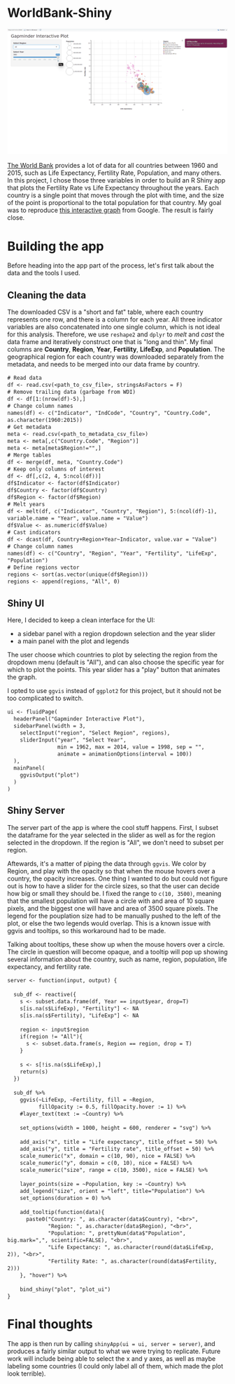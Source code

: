 # WorldBank-Shiny
![gif](static/worldbank-shiny.gif)

[The World Bank](http://databank.worldbank.org/data/reports.aspx?source=2&series=SP.POP.1564.TO.ZS&country=) provides a lot of data for all countries between 1960 and 2015, such as Life Expectancy, Fertility Rate, Population, and many others. In this project, I chose those three variables in order to build an R Shiny app that plots the Fertility Rate vs Life Expectancy throughout the years. Each country is a single point that moves through the plot with time, and the size of the point is proportional to the total population for that country. My goal was to reproduce [this interactive graph](https://www.google.com/publicdata/explore?ds=d5bncppjof8f9_&ctype=b&strail=false&nselm=s&met_x=sp_dyn_le00_in&scale_x=lin&ind_x=false&met_y=sp_dyn_tfrt_in&scale_y=lin&ind_y=false&met_s=sp_pop_totl&scale_s=lin&ind_s=false&dimp_c=country:region&ifdim=country&iconSize=0.5&uniSize=0.035) from Google. The result is fairly close.

# Building the app
Before heading into the app part of the process, let's first talk about the data and the tools I used.

## Cleaning the data
The downloaded CSV is a "short and fat" table, where each country represents one row, and there is a column for each year. All three indicator variables are also concatenated into one single column, which is not ideal for this analysis. Therefore, we use `reshape2` and `dplyr` to _melt_ and _cast_ the data frame and iteratively construct one that is "long and thin". My final columns are **Country**, **Region**, **Year**, **Fertility**, **LifeExp**, and **Population**. The geographical region for each country was downloaded separately from the metadata, and needs to be merged into our data frame by country.

```
# Read data
df <- read.csv(<path_to_csv_file>, stringsAsFactors = F)
# Remove trailing data (garbage from WDI)
df <- df[1:(nrow(df)-5),]
# Change column names
names(df) <- c("Indicator", "IndCode", "Country", "Country.Code", as.character(1960:2015))
# Get metadata
meta <- read.csv(<path_to_metadata_csv_file>)
meta <- meta[,c("Country.Code", "Region")]
meta <- meta[meta$Region!="",]
# Merge tables
df <- merge(df, meta, "Country.Code")
# Keep only columns of interest
df <- df[,c(2, 4, 5:ncol(df))]
df$Indicator <- factor(df$Indicator)
df$Country <- factor(df$Country)
df$Region <- factor(df$Region)
# Melt years
df <- melt(df, c("Indicator", "Country", "Region"), 5:(ncol(df)-1), variable.name = "Year", value.name = "Value")
df$Value <- as.numeric(df$Value)
# Cast indicators
df <- dcast(df, Country+Region+Year~Indicator, value.var = "Value")
# Change column names
names(df) <- c("Country", "Region", "Year", "Fertility", "LifeExp", "Population")
# Define regions vector
regions <- sort(as.vector(unique(df$Region)))
regions <- append(regions, "All", 0)
```

## Shiny UI
Here, I decided to keep a clean interface for the UI:
- a sidebar panel with a region dropdown selection and the year slider
- a main panel with the plot and legends

The user choose which countries to plot by selecting the region from the dropdown menu (default is "All"), and can also choose the specific year for which to plot the points. This year slider has a "play" button that animates the graph.

I opted to use `ggvis` instead of `ggplot2` for this project, but it should not be too complicated to switch.

```
ui <- fluidPage(
  headerPanel("Gapminder Interactive Plot"),
  sidebarPanel(width = 3,
    selectInput("region", "Select Region", regions),
    sliderInput("year", "Select Year",
                min = 1962, max = 2014, value = 1998, sep = "",
                animate = animationOptions(interval = 100))
  ),
  mainPanel(
    ggvisOutput("plot")
  )
)
```

## Shiny Server
The server part of the app is where the cool stuff happens. First, I subset the dataframe for the year selected in the slider as well as for the region selected in the dropdown. If the region is "All", we don't need to subset per region.

Aftewards, it's a matter of piping the data through `ggvis`. We color by Region, and play with the opacity so that when the mouse hovers over a country, the opacity increases. One thing I wanted to do but could not figure out is how to have a slider for the circle sizes, so that the user can decide how big or small they should be. I fixed the range to `c(10, 3500)`, meaning that the smallest population will have a circle with and area of 10 square pixels, and the biggest one will have and area of 3500 square pixels. The legend for the pouplation size had to be manually pushed to the left of the plot, or else the two legends would overlap. This is a known issue with ggvis and tooltips, so this workaround had to be made.

Talking about tooltips, these show up when the mouse hovers over a circle. The circle in question will become opaque, and a tooltip will pop up showing several information about the country, such as name, region, population, life expectancy, and fertility rate.

```
server <- function(input, output) {
  
  sub_df <- reactive({
    s <- subset.data.frame(df, Year == input$year, drop=T)
    s[is.na(s$LifeExp), "Fertility"] <- NA
    s[is.na(s$Fertility), "LifeExp"] <- NA
    
    region <- input$region
    if(region != "All"){
      s <- subset.data.frame(s, Region == region, drop = T)
    }
    
    s <- s[!is.na(s$LifeExp),]
    return(s)
  })
  
  sub_df %>%
    ggvis(~LifeExp, ~Fertility, fill = ~Region,
          fillOpacity := 0.5, fillOpacity.hover := 1) %>%
    #layer_text(text := ~Country) %>%
    
    set_options(width = 1000, height = 600, renderer = "svg") %>%
    
    add_axis("x", title = "Life expectancy", title_offset = 50) %>%
    add_axis("y", title = "Fertility rate", title_offset = 50) %>%
    scale_numeric("x", domain = c(10, 90), nice = FALSE) %>%
    scale_numeric("y", domain = c(0, 10), nice = FALSE) %>%
    scale_numeric("size", range = c(10, 3500), nice = FALSE) %>%
    
    layer_points(size = ~Population, key := ~Country) %>%
    add_legend("size", orient = "left", title="Population") %>%
    set_options(duration = 0) %>%
    
    add_tooltip(function(data){
      paste0("Country: ", as.character(data$Country), "<br>",
             "Region: ", as.character(data$Region), "<br>",
             "Population: ", prettyNum(data$"Population", big.mark=",", scientific=FALSE), "<br>",
             "Life Expectancy: ", as.character(round(data$LifeExp, 2)), "<br>",
             "Fertility Rate: ", as.character(round(data$Fertility, 2)))
    }, "hover") %>%
    
    bind_shiny("plot", "plot_ui")
}
```

# Final thoughts
The app is then run by calling `shinyApp(ui = ui, server = server)`, and produces a fairly similar output to what we were trying to replicate. Future work will include being able to select the x and y axes, as well as maybe labeling some countries (I could only label all of them, which made the plot look terrible).
